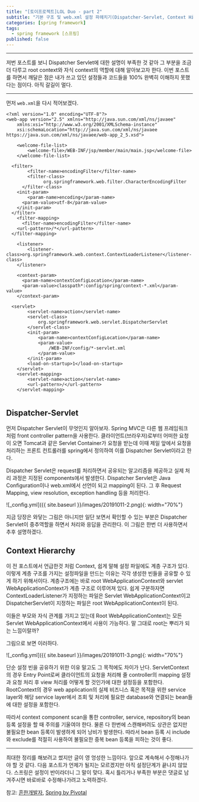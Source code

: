 ```yaml
---
title: "[토이프로젝트]LOL Duo - part 2"
subtitle: "기본 구조 및 web.xml 설정 파헤치기(Dispatcher-Servlet, Context Hierarchy)"
categories: [spring framework]
tags:
  - spring framework [스프링]
published: false
---
```


***
저번 포스트를 보니 Dispatcher Servlet에 대한 설명이 부족한 것 같아 그 부분을 조금 더 다루고 root context와 자식 context의 역할에 대해 알아보고자 한다. 이번 포스트를 하면서 깨달은 점은 내가 쓰고 있던 설정들과 코드들을 100% 완벽히 이해하지 못했다는 점이다. 아직 갈길이 멀다.

***

먼저 `web.xml`을 다시 적어보겠다.
```
<?xml version="1.0" encoding="UTF-8"?>
<web-app version="2.5" xmlns="http://java.sun.com/xml/ns/javaee"         
	xmlns:xsi="http://www.w3.org/2001/XMLSchema-instance"
	xsi:schemaLocation="http://java.sun.com/xml/ns/javaee https://java.sun.com/xml/ns/javaee/web-app_2_5.xsd">

	<welcome-file-list>
		<welcome-file>/WEB-INF/jsp/member/main/main.jsp</welcome-file>
	</welcome-file-list>

  <filter>
		<filter-name>encodingFilter</filter-name>
    	<filter-class>
			  org.springframework.web.filter.CharacterEncodingFilter
      </filter-class>
    <init-param>
    	<param-name>encoding</param-name>
      <param-value>utf-8</param-value>
    </init-param>
  </filter>
	<filter-mapping>
	  <filter-name>encodingFilter</filter-name>
    <url-pattern>/*</url-pattern>
  </filter-mapping>

  	<listener>
    	<listener-class>org.springframework.web.context.ContextLoaderListener</listener-class>
  	</listener>

    <context-param>
      <param-name>contextConfigLocation</param-name>
      <param-value>classpath*:config/spring/context-*.xml</param-value>
    </context-param>

  <servlet>
		<servlet-name>action</servlet-name>
		<servlet-class>
			org.springframework.web.servlet.DispatcherServlet
		</servlet-class>
		<init-param>
			<param-name>contextConfigLocation</param-name>
			<param-value>
				/WEB-INF/config/*-servlet.xml
			</param-value>
		</init-param>
		<load-on-startup>1</load-on-startup>
	</servlet>
	<servlet-mapping>
		<servlet-name>action</servlet-name>
		<url-pattern>/</url-pattern>
	</servlet-mapping>


```

## Dispatcher-Servlet

먼저 Dispatcher Servlet이 무엇인지 알아보자. Spring MVC은 다른 웹 프레임워크 처럼 front controller pattern을 사용한다. 클라이언트(브라우저)로부터 어떠한 요청이 오면 Tomcat과 같은 Servlet Container가 요청을 받는데 이때 제일 앞에서 요청을 처리하는 프론트 컨트롤러를 spring에서 정의하여 이를 Dispatcher Servlet이라고 한다.

Dispatcher Servlet은 request를 처리하면서 공유되는 알고리즘을 제공하고 실제 처리 과정은 지정된 components에서 발생한다. Dispatcher Servlet은 Java Configuration이나 web.xml에서 선언이 되고 mapping이 된다. 그 후 Request Mapping, view resolution, exception handling 등을 처리한다.

![_config.yml]({{ site.baseurl }}/images/20191011-2.png){: width="70%"}

지금 당장은 와닿는 그림은 아니지만 일단 보면서 확인할 수 있는 부분은 Dispatcher Servlet이 중추역할을 하면서 처리와 응답을 관리한다. 이 그림은 한번 더 사용하면서 추후 설명하겠다.

## Context Hierarchy

이 전 포스트에서 언급한것 처럼 Context, 쉽게 말해 설정 파일에도 계층 구조가 있다. 이렇게 계층 구조를 가지는 설정파일을 만드는 이유는 각각 생성한 빈들을 공유할 수 있게 하기 위해서이다. 계층구조에는 바로 root WebApplicationContext와 servlet WebApplicationContext가 계층 구조로 이루어져 있다. 쉽게 구분하자면 ContextLoaderListener가 지정하는 파일은 Servlet WebApplicationContext이고 DispatcherServlet이 지정하는 파일은 root WebApplicationContext이 된다.

이들은 부모와 자식 관계를 가지고 있는데 Root WebApplicationContext는 모든 Servlet WebApplicationContext에서 사용이 가능하다. 말 그대로 root는 뿌리가 되는 느낌이랄까?

그림으로 보면 이러하다.

![_config.yml]({{ site.baseurl }}/images/20191011-3.png){: width="70%"}

단순 설정 빈을 공유하기 위한 이유 말고도 그 목적에도 차이가 난다.
ServletContext의 경우 Entry Point로써 클라이언트의 요청을 처리해 줄 controller의 mapping 설정과 요청 처리 후 view 처리를 어떻게 할 것인가에 대한 설정등을 포함한다.
RootContext의 경우 web application의 실제 비즈니스 혹은 목적을 위한 service layer와 해당 service layer에서 조회 및 처리에 필요한 database와 연결되는 bean들에 대한 설정을 포함한다.

따라서 context component scan을 통한 controller, service, repository의 bean 등록 설정을 할 때 주의를 기울여야 한다. 물론 다 한번에 스캔해버려도 상관은 없지만 불필요한 bean 등록이 발생하게 되어 낭비가 발생한다. 따라서 bean 등록 시 include 와 exclude를 적절히 사용하여 불필요한 중복 bean 등록을 피하는 것이 좋다.

***
최대한 정리를 해보려고 썼지만 글이 영 엉성한 느낌이다. 앞으로 계속해서 수정해나가야 할 것 같다. 다음 포스트가 언제가 될지는 모르겠지만 아직 설정단계가 끝나지 않았다. 스프링은 설정이 반이라더니 그 말이 맞다. 혹시 틀리거나 부족한 부분은 댓글로 남겨주시면 바로바로 수정해나가려고 노력하겠다.

참고: [흔한개발자](https://addio3305.tistory.com/), [Spring by Pivotal](https://nice2049.tistory.com/entry/spring-rootContext-%EA%B7%B8%EB%A6%AC%EA%B3%A0-servletContext-%EB%8C%80%ED%95%B4%EC%84%9C)
